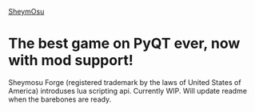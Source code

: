 [SheymOsu](https://img.shields.io/badge/SheymOsu-Pre--Beta%200.5.1-orange)

# The best game on PyQT ever, now with mod support!
Sheymosu Forge (registered trademark by the laws of United States of America) introduses lua scripting api. Currently WIP.
Will update readme when the barebones are ready.
